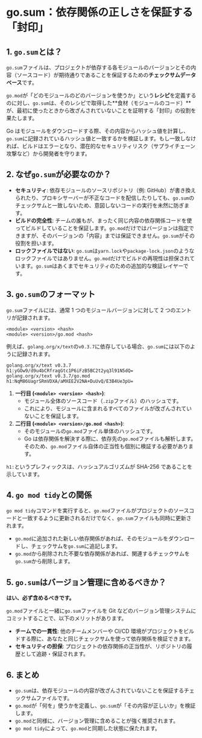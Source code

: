 # go.sum：依存関係の正しさを保証する「封印」

## 1. `go.sum`とは？

`go.sum`ファイルは、プロジェクトが依存する各モジュールのバージョンとその内容（ソースコード）が期待通りであることを保証するための**チェックサムデータベース**です。

`go.mod`が「どのモジュールのどのバージョンを使うか」という**レシピ**を定義するのに対し、`go.sum`は、そのレシピで取得した**食材（モジュールのコード）**が、最初に使ったときから改ざんされていないことを証明する「封印」の役割を果たします。

Go はモジュールをダウンロードする際、その内容からハッシュ値を計算し、`go.sum`に記録されているハッシュ値と一致するかを検証します。もし一致しなければ、ビルドはエラーとなり、潜在的なセキュリティリスク（サプライチェーン攻撃など）から開発者を守ります。

## 2. なぜ`go.sum`が必要なのか？

- **セキュリティ**: 依存モジュールのソースリポジトリ（例: GitHub）が書き換えられたり、プロキシサーバーが不正なコードを配信したりしても、`go.sum`のチェックサムと一致しないため、意図しないコードの実行を未然に防ぎます。
- **ビルドの完全性**: チームの誰もが、まったく同じ内容の依存関係コードを使ってビルドしていることを保証します。`go.mod`だけではバージョンは指定できますが、そのバージョンの「内容」までは保証できません。`go.sum`がその役割を担います。
- **ロックファイルではない**: `go.sum`は`yarn.lock`や`package-lock.json`のようなロックファイルではありません。`go.mod`だけでビルドの再現性は担保されています。`go.sum`はあくまでセキュリティのための追加的な検証レイヤーです。

## 3. `go.sum`のフォーマット

`go.sum`ファイルには、通常 1 つのモジュールバージョンに対して 2 つのエントリが記録されます。

```
<module> <version> <hash>
<module> <version>/go.mod <hash>
```

例えば、`golang.org/x/text`の`v0.3.7`に依存している場合、`go.sum`には以下のように記録されます。

```
golang.org/x/text v0.3.7 h1:yGOw9/d9u4bCRfragGtc1P6iFzB5BC2t2yq3l91N5dQ=
golang.org/x/text v0.3.7/go.mod h1:NqM86UagrSRmVDXA/aMXEE2V2NA+DuUvQ/E3B4Ue3pU=
```

1.  **一行目 (`<module> <version> <hash>`)**:
    - モジュール全体のソースコード（`.zip`ファイル）のハッシュです。
    - これにより、モジュールに含まれるすべてのファイルが改ざんされていないことを保証します。
2.  **二行目 (`<module> <version>/go.mod <hash>`)**:
    - そのモジュールの`go.mod`ファイル単体のハッシュです。
    - Go は依存関係を解決する際に、依存先の`go.mod`ファイルも解析します。そのため、`go.mod`ファイル自体の正当性も個別に検証する必要があります。

`h1:`というプレフィックスは、ハッシュアルゴリズムが SHA-256 であることを示しています。

## 4. `go mod tidy`との関係

`go mod tidy`コマンドを実行すると、`go.mod`ファイルがプロジェクトのソースコードと一致するように更新されるだけでなく、`go.sum`ファイルも同時に更新されます。

- `go.mod`に追加された新しい依存関係があれば、そのモジュールをダウンロードし、チェックサムを`go.sum`に追記します。
- `go.mod`から削除された不要な依存関係があれば、関連するチェックサムを`go.sum`から削除します。

## 5. `go.sum`はバージョン管理に含めるべきか？

**はい、必ず含めるべきです。**

`go.mod`ファイルと一緒に`go.sum`ファイルを Git などのバージョン管理システムにコミットすることで、以下のメリットがあります。

- **チームでの一貫性**: 他のチームメンバーや CI/CD 環境がプロジェクトをビルドする際に、あなたと同じチェックサムを使って依存関係を検証できます。
- **セキュリティの担保**: プロジェクトの依存関係の正当性が、リポジトリの履歴として追跡・保証されます。

## 6. まとめ

- `go.sum`は、依存モジュールの内容が改ざんされていないことを保証するチェックサムファイルです。
- `go.mod`が「何を」使うかを定義し、`go.sum`が「その内容が正しいか」を検証します。
- `go.mod`と同様に、バージョン管理に含めることが強く推奨されます。
- `go mod tidy`によって、`go.mod`と同期した状態に保たれます。

